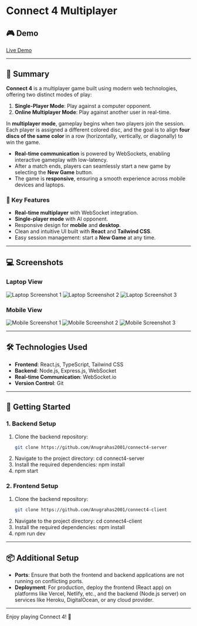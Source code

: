 # Connect 4 Multiplayer

## 🎮 Demo
[Live Demo](https://connect4-client-git-master-anugraha-ss-projects.vercel.app/)

---

## 📝 Summary

**Connect 4** is a multiplayer game built using modern web technologies, offering two distinct modes of play:
1. **Single-Player Mode**: Play against a computer opponent.
2. **Online Multiplayer Mode**: Play against another user in real-time.

In **multiplayer mode**, gameplay begins when two players join the session. Each player is assigned a different colored disc, and the goal is to align **four discs of the same color** in a row (horizontally, vertically, or diagonally) to win the game.

- **Real-time communication** is powered by WebSockets, enabling interactive gameplay with low-latency.
- After a match ends, players can seamlessly start a new game by selecting the **New Game** button.
- The game is **responsive**, ensuring a smooth experience across mobile devices and laptops.

### 🎯 Key Features
- **Real-time multiplayer** with WebSocket integration.
- **Single-player mode** with AI opponent.
- Responsive design for **mobile** and **desktop**.
- Clean and intuitive UI built with **React** and **Tailwind CSS**.
- Easy session management: start a **New Game** at any time.

---

## 💻 Screenshots

### Laptop View
![Laptop Screenshot 1](https://github.com/user-attachments/assets/dd10d3d4-c63b-4947-ad4b-ea4539954694)
![Laptop Screenshot 2](https://github.com/user-attachments/assets/f7cc036b-4217-433a-b6e7-e5c51e506bd9)
![Laptop Screenshot 3](https://github.com/user-attachments/assets/a498b880-b71d-4a3b-bfdd-f3b69ed9ef51)

### Mobile View
![Mobile Screenshot 1](https://github.com/user-attachments/assets/a25192a4-8e71-4790-83ee-b29b2c269113)
![Mobile Screenshot 2](https://github.com/user-attachments/assets/916e7c3e-0fc1-4ce6-8f56-b794ec526fd8)
![Mobile Screenshot 3](https://github.com/user-attachments/assets/f35b05f1-c150-4619-bd92-2dbb37673669)

---

## 🛠️ Technologies Used

- **Frontend**: React.js, TypeScript, Tailwind CSS
- **Backend**: Node.js, Express.js, WebSocket
- **Real-time Communication**: WebSocket.io
- **Version Control**: Git

---

## 🚀 Getting Started

### 1. Backend Setup
1. Clone the backend repository:
   ```bash
   git clone https://github.com/Anugrahas2001/connect4-server
2. Navigate to the project directory: cd connect4-server
3. Install the required dependencies: npm install
4. npm start


### 2. Frontend Setup
1. Clone the backend repository:
   ```bash
   git clone https://github.com/Anugrahas2001/connect4-client
2. Navigate to the project directory: cd connect4-client
3. Install the required dependencies: npm install
4. npm run dev
 ---

## 📦 Additional Setup
- **Ports**: Ensure that both the frontend and backend applications are not running on conflicting ports.
 - **Deployment**: For production, deploy the frontend (React app) on platforms like Vercel, Netlify, etc., and the backend (Node.js server) on services like Heroku, DigitalOcean, or any cloud provider.
  ---
  Enjoy playing Connect 4! 🎉





